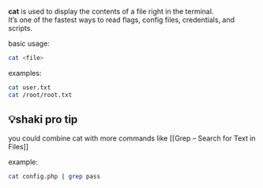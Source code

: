 **cat** is used to display the contents of a file right in the terminal.  
It’s one of the fastest ways to read flags, config files, credentials, and scripts.

basic usage:
```bash
cat <file>
```
examples:
```bash
cat user.txt
cat /root/root.txt
```

## 💡shaki pro tip

you could combine cat with more commands like [[Grep – Search for Text in Files]]

example:
```bash
cat config.php | grep pass
```

